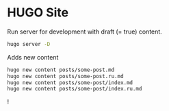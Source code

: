 # HUGO Site

Run server for development with draft (= true) content.

```bash
hugo server -D
```

Adds new content

```bash
hugo new content posts/some-post.md
hugo new content posts/some-post.ru.md
hugo new content posts/some-post/index.md
hugo new content posts/some-post/index.ru.md
```

!
